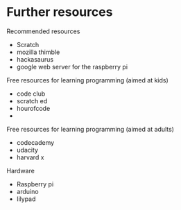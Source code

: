 Further resources
======

Recommended resources

* Scratch
* mozilla thimble
* hackasaurus
* google web server for the raspberry pi

Free resources for learning programming (aimed at kids)

* code club
* scratch ed
* hourofcode
* 

Free resources for learning programming (aimed at adults)

* codecademy
* udacity
* harvard x

Hardware

* Raspberry pi
* arduino
* lilypad
